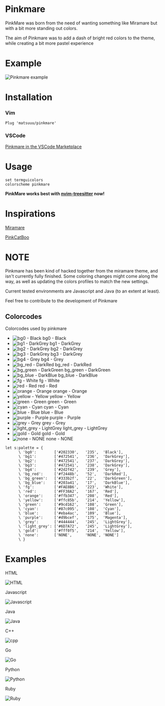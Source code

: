 # Pinkmare

PinkMare was born from the need of wanting something like Miramare but with a bit more standing out colors.

The aim of Pinkmare was to add a dash of bright red colors to the theme, while creating a bit more pastel experience

# Example

![Pinkmare example](images/pinkmare.png)

# Installation

### Vim

```vim
Plug 'matsuuu/pinkmare'
```

### VSCode

[Pinkmare in the VSCode Marketplace](https://marketplace.visualstudio.com/items?itemName=Matsuuu.pinkmare)

# Usage

```vim
set termguicolors
colorscheme pinkmare
```

**PinkMare works best with [nvim-treesitter](https://github.com/nvim-treesitter/nvim-treesitter) now!**

# Inspirations

[Miramare](https://github.com/franbach/miramare)

[PinkCatBoo](https://github.com/ftsamoyed/PinkCatBoo)

# NOTE

Pinkmare has been kind of hacked together from the miramare theme, and isn't currently fully finished.
Some coloring changes might come along the way, as well as updating the colors profiles to match the new settings.

Current tested environments are Javascript and Java (to an extent at least).

Feel free to contribute to the development of Pinkmare

## Colorcodes

Colorcodes used by pinkmare

- ![bg0 - Black](https://colors.pics/202330?x=40&y=40) bg0 - Black
- ![bg1 - DarkGrey](https://colors.pics/472541?x=40&y=40) bg1 - DarkGrey
- ![bg2 - DarkGrey](https://colors.pics/472541?x=40&y=40) bg2 - DarkGrey
- ![bg3 - DarkGrey](https://colors.pics/472541?x=40&y=40) bg3 - DarkGrey
- ![bg4 - Grey](https://colors.pics/2d2f42?x=40&y=40) bg4 - Grey
- ![bg_red - DarkRed](https://colors.pics/f2448b?x=40&y=40) bg_red - DarkRed
- ![bg_green - DarkGreen](https://colors.pics/333b2f?x=40&y=40) bg_green - DarkGreen
- ![bg_blue - DarkBlue](https://colors.pics/203a41?x=40&y=40) bg_blue - DarkBlue
- ![fg - White](https://colors.pics/fae8b6?x=40&y=40) fg - White
- ![red - Red](https://colors.pics/ff38a2?x=40&y=40) red - Red
- ![orange - Orange](https://colors.pics/ffb347?x=40&y=40) orange - Orange
- ![yellow - Yellow](https://colors.pics/ffc85b?x=40&y=40) yellow - Yellow
- ![green - Green](https://colors.pics/9cd162?x=40&y=40) green - Green
- ![cyan - Cyan](https://colors.pics/87c095?x=40&y=40) cyan - Cyan
- ![blue - Blue](https://colors.pics/eba4ac?x=40&y=40) blue - Blue
- ![purple - Purple](https://colors.pics/d9bcef?x=40&y=40) purple - Purple
- ![grey - Grey](https://colors.pics/444444?x=40&y=40) grey - Grey
- ![light_grey - LightGrey](https://colors.pics/6d7a72?x=40&y=40) light_grey - LightGrey
- ![gold - Gold](https://colors.pics/fff0f5?x=40&y=40) gold - Gold
- ![none - NONE](https://colors.pics/ffffff?x=40&y=40) none - NONE



```vim
let s:palette = {
      \ 'bg0':        ['#202330',   '235',  'Black'],
      \ 'bg1':        ['#472541',   '236',  'DarkGrey'],
      \ 'bg2':        ['#472541',   '237',  'DarkGrey'],
      \ 'bg3':        ['#472541',   '238',  'DarkGrey'],
      \ 'bg4':        ['#2d2f42',   '239',  'Grey'],
      \ 'bg_red':     ['#f2448b',   '52',   'DarkRed'],
      \ 'bg_green':   ['#333b2f',   '22',   'DarkGreen'],
      \ 'bg_blue':    ['#203a41',   '17',   'DarkBlue'],
      \ 'fg':         ['#FAE8B6',   '223',  'White'],
      \ 'red':        ['#FF38A2',   '167',  'Red'],
      \ 'orange':     ['#ffb347',   '208',  'Red'],
      \ 'yellow':     ['#ffc85b',   '214',  'Yellow'],
      \ 'green':      ['#9cd162',   '108',  'Green'],
      \ 'cyan':       ['#87c095',   '108',  'Cyan'],
      \ 'blue':       ['#eba4ac',   '109',  'Blue'],
      \ 'purple':     ['#d9bcef',   '175',  'Magenta'],
      \ 'grey':       ['#444444',   '245',  'LightGrey'],
      \ 'light_grey': ['#6D7A72',   '245',  'LightGrey'],
      \ 'gold':       ['#fff0f5',   '214',  'Yellow'],
      \ 'none':       ['NONE',      'NONE', 'NONE']
      \ }
```


# Examples

HTML

![HTML](images/html.png)

Javascript

![Javascript](images/js.png)

Java

![Java](images/java.png)

C++

![cpp](images/cpp.png)

Go

![Go](images/go.png)

Python

![Python](images/py.png)

Ruby

![Ruby](images/ruby.png)
